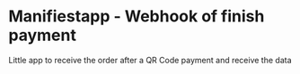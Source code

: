 # Manifiestapp - Webhook of finish payment

Little app to receive the order after a QR Code payment and receive the data
